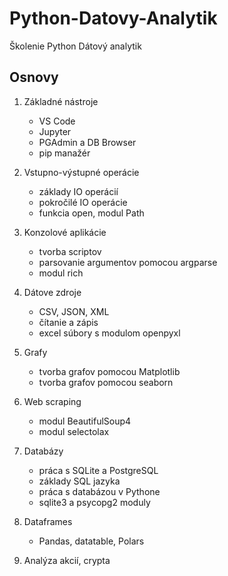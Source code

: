 # Python-Datovy-Analytik
Školenie Python Dátový analytik

## Osnovy

1. Základné nástroje
   - VS Code
   - Jupyter
   - PGAdmin a DB Browser
   - pip manažér

2. Vstupno-výstupné operácie
   - základy IO operácií
   - pokročilé IO operácie
   - funkcia open, modul Path

3. Konzolové aplikácie
   - tvorba scriptov
   - parsovanie argumentov pomocou argparse
   - modul rich
   
4.  Dátove zdroje
    - CSV, JSON, XML
    - čítanie a zápis
    - excel súbory s modulom openpyxl

5. Grafy
    - tvorba grafov pomocou Matplotlib
    - tvorba grafov pomocou seaborn
   
6. Web scraping
   - modul BeautifulSoup4
   - modul selectolax  

7. Databázy
   - práca s SQLite a PostgreSQL
   - základy SQL jazyka
   - práca s databázou v Pythone
   - sqlite3 a psycopg2 moduly
  
8. Dataframes
   - Pandas, datatable, Polars
  
9. Analýza akcií, crypta
   

